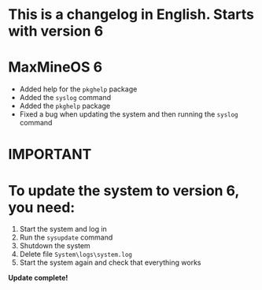 # This is a changelog in English. Starts with version 6

# MaxMineOS 6

* Added help for the `pkghelp` package
* Added the `syslog` command
* Added the `pkghelp` package
* Fixed a bug when updating the system and then running the `syslog` command

# IMPORTANT

# To update the system to version 6, you need:

1. Start the system and log in
2. Run the `sysupdate` command
3. Shutdown the system
4. Delete file `System\logs\system.log`
5. Start the system again and check that everything works

**Update complete!**
